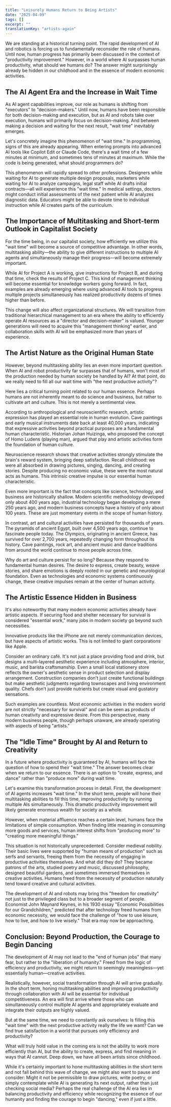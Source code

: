 ```yaml
---
title: "Leisurely Humans Return to Being Artists"
date: "2025-04-09"
tags: []
excerpt: ""
translationKey: "artists-again"
---
```


We are standing at a historical turning point. The rapid development of AI and robotics is forcing us to fundamentally reconsider the role of humans. Until now, human progress has primarily been discussed in the context of "productivity improvement." However, in a world where AI surpasses human productivity, what should we humans do? The answer might surprisingly already be hidden in our childhood and in the essence of modern economic activities.

## The AI Agent Era and the Increase in Wait Time

As AI agent capabilities improve, our role as humans is shifting from "executors" to "decision-makers." Until now, humans have been responsible for both decision-making and execution, but as AI and robots take over execution, humans will primarily focus on decision-making. And between making a decision and waiting for the next result, "wait time" inevitably emerges.

Let's concretely imagine this phenomenon of "wait time." In programming, signs of this are already appearing. When entering prompts into advanced AI tools like Copilot Edit or Claude Code, there's a wait time of a few minutes at minimum, and sometimes tens of minutes at maximum. While the code is being generated, what should programmers do?

This phenomenon will rapidly spread to other professions. Designers while waiting for AI to generate multiple design proposals, marketers while waiting for AI to analyze campaigns, legal staff while AI drafts initial contracts—all will experience this "wait time." In medical settings, doctors might conduct initial assessments of the next patient while AI analyzes diagnostic data. Educators might be able to devote time to individual instruction while AI creates parts of the curriculum.

## The Importance of Multitasking and Short-term Outlook in Capitalist Society

For the time being, in our capitalist society, how efficiently we utilize this "wait time" will become a source of competitive advantage. In other words, multitasking ability—the ability to give different instructions to multiple AI agents and simultaneously manage their progress—will become extremely important.

While AI for Project A is working, give instructions for Project B, and during that time, check the results of Project C. This kind of management thinking will become essential for knowledge workers going forward. In fact, examples are already emerging where using advanced AI tools to progress multiple projects simultaneously has realized productivity dozens of times higher than before.

This change will also affect organizational structures. We will transition from traditional hierarchical management to an era where the ability to efficiently operate AI resources as a "director and decision-maker" is valued. Younger generations will need to acquire this "management thinking" earlier, and collaboration skills with AI will be emphasized more than years of experience.

## The Artist Nature as the Original Human State

However, beyond multitasking ability lies an even more important question. When AI and robot productivity far surpasses that of humans, won't most of the production needed by human society be handled by AI? At that point, do we really need to fill all our wait time with "the next productive activity"?

Here lies a critical turning point related to our human essence. Perhaps humans are not inherently meant to do science and business, but rather to cultivate art and culture. This is not merely a sentimental view.

According to anthropological and neuroscientific research, artistic expression has played an essential role in human evolution. Cave paintings and early musical instruments date back at least 40,000 years, indicating that expressive activities beyond practical purposes are a fundamental human characteristic. Historian Johan Huizinga, who proposed the concept of Homo Ludens (playing man), argued that play and artistic activities form the foundation of human culture.

Neuroscience research shows that creative activities strongly stimulate the brain's reward system, bringing deep satisfaction. Recall childhood: we were all absorbed in drawing pictures, singing, dancing, and creating stories. Despite producing no economic value, these were the most natural acts as humans. This intrinsic creative impulse is our essential human characteristic.

Even more important is the fact that concepts like science, technology, and business are historically shallow. Modern scientific methodology developed only about 400 years ago, industrial technology began developing a mere 250 years ago, and modern business concepts have a history of only about 100 years. These are just momentary events in the scope of human history.

In contrast, art and cultural activities have persisted for thousands of years. The pyramids of ancient Egypt, built over 4,500 years ago, continue to fascinate people today. The Olympics, originating in ancient Greece, has survived for over 2,700 years, repeatedly changing form throughout its history. Cave paintings, rock art, and ancient music and dance traditions from around the world continue to move people across time.

Why do art and culture persist for so long? Because they respond to fundamental human desires. The desire to express, create beauty, weave stories, and share emotions is deeply rooted in our genetic and neurological foundation. Even as technologies and economic systems continuously change, these creative impulses remain at the center of human activity.

## The Artistic Essence Hidden in Business

It's also noteworthy that many modern economic activities already have artistic aspects. If securing food and shelter necessary for survival is considered "essential work," many jobs in modern society go beyond such necessities.

Innovative products like the iPhone are not merely communication devices, but have aspects of artistic works. This is not limited to giant corporations like Apple.

Consider an ordinary café. It's not just a place providing food and drink, but designs a multi-layered aesthetic experience including atmosphere, interior, music, and barista craftsmanship. Even a small local stationery store reflects the owner's aesthetic sense in product selection and display arrangement. Construction companies don't just create functional buildings but make aesthetic judgments regarding townscapes and living environment quality. Chefs don't just provide nutrients but create visual and gustatory sensations.

Such examples are countless. Most economic activities in the modern world are not strictly "necessary for survival" and can be seen as products of human creativity and expressive desire. From this perspective, many modern business people, though perhaps unaware, are already operating with aspects of being "artists."

## The "Idle Time" Brought by AI and Return to Creativity

In a future where productivity is guaranteed by AI, humans will face the question of how to spend their "wait time." The answer becomes clear when we return to our essence. There is an option to "create, express, and dance" rather than "produce more" during wait time.

Let's examine this transformation process in detail. First, the development of AI agents increases "wait time." In the short term, people will hone their multitasking abilities to fill this time, improving productivity by running multiple AIs simultaneously. This dramatic productivity improvement will likely generate enormous wealth for society as a whole.

However, when material affluence reaches a certain level, humans face the limitations of simple consumption. When finding little meaning in consuming more goods and services, human interest shifts from "producing more" to "creating more meaningful things."

This situation is not historically unprecedented. Consider medieval nobility. Their basic lives were supported by "human means of production" such as serfs and servants, freeing them from the necessity of engaging in productive activities themselves. And what did they do? They became patrons of the arts, studied poetry and music, discussed philosophy, designed beautiful gardens, and sometimes immersed themselves in creative activities. Humans freed from the necessity of production naturally tend toward creative and cultural activities.

The development of AI and robots may bring this "freedom for creativity" not just to the privileged class but to a broader segment of people. Economist John Maynard Keynes, in his 1930 essay "Economic Possibilities for our Grandchildren," predicted that after technology freed humans from economic necessity, we would face the challenge of "how to use leisure, how to live, and how to live wisely." That era may now be approaching.

## Conclusion: Beyond Production, the Courage to Begin Dancing

The development of AI may not lead to the "end of human jobs" that many fear, but rather to the "liberation of humanity." Freed from the logic of efficiency and productivity, we might return to seemingly meaningless—yet essentially human—creative activities.

Realistically, however, social transformation through AI will arrive gradually. In the short term, honing multitasking abilities and improving productivity through collaboration with AI will be essential for individual competitiveness. An era will first arrive where those who can simultaneously control multiple AI agents and appropriately evaluate and integrate their outputs are highly valued.

But at the same time, we need to constantly ask ourselves: Is filling this "wait time" with the next productive activity really the life we want? Can we find true satisfaction in a world that pursues only efficiency and productivity?

What will truly hold value in the coming era is not the ability to work more efficiently than AI, but the ability to create, express, and find meaning in ways that AI cannot. Deep down, we have all been artists since childhood.

While it's certainly important to hone multitasking abilities in the short term and not fall behind this wave of change, we might also want to pause and consider: Might it not be permissible to draw pictures, write poetry, or simply contemplate while AI is generating its next output, rather than just checking social media? Perhaps the real challenge of the AI era lies in balancing productivity and efficiency while recognizing the essence of our humanity and finding the courage to begin "dancing," even if just a little.
